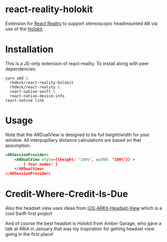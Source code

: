 # react-reality-holokit

Extension for [React Reality](https://github.com/rhdeck/react-reality) to support stereoscopic headmounted AR via use of the [Holokit](https://holokit.io).

# Installation

This is a JS-only extension of react-reality. To install along with peer dependencies:

```
yarn add \
  rhdeck/react-reality-holokit
  rhdeck/react-reality \
  react-native-swift \
  react-native-device-info
react-native link
```

# Usage

Note that the ARDualView is designed to be full height/width for your window. All interpupillary distance calculations are based on that assumption.

```xml
<ARSessionProvider>
    <ARDualView style={{height: "100%", width: "100%"}} >
        { Your nodes! }
    </ARDualView>
</ARSessionProvider>
```

# Credit-Where-Credit-Is-Due

Also the headset view uses ideas from [iOS-ARKit-Headset-View](https://github.com/hanleyweng/iOS-ARKit-Headset-View) which is a cool Swift-first project

And of course the best headset is Holokit from Amber Garage, who gave a talk at ARiA in January that was my inspiration for getting headset view going in the first place!
